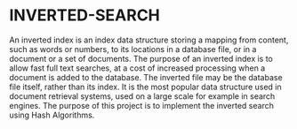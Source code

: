 # INVERTED-SEARCH
An inverted index is an index data structure storing a mapping from content, such as words or numbers, to its locations in a database file, or in a document or a set of documents. The purpose of an inverted index is to allow fast full text searches, at a cost of increased processing when a document is added to the database. The inverted file may be the database file itself, rather than its index. It is the most popular data structure used in document retrieval systems, used on a large scale for example in search engines. The purpose of this project is to implement the inverted search using Hash Algorithms.
